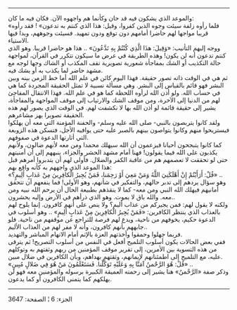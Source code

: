 ------------------------------------------------------------------------

والموعد الذي يشكون فيه قد حان وكأنما هم واجهوه الآن. فكان فيه ما كان:  
«فلما رأوه زلفة سيئت وجوه الذين كفروا، وقيل: هذا الذي كنتم به تدعون» !
فقد رأوه قريبا مواجها لهم حاضرا أمامهم دون توقع ودون تمهيد. فسيئت
وجوههم، وبدا فيها الاستياء.  
ووجه إليهم التأنيب: «وَقِيلَ: هذَا الَّذِي كُنْتُمْ بِهِ تَدَّعُونَ» .. هذا هو حاضرا
قريبا. وهو الذي كنتم تدعون أنه لن يكون! وهذه الطريقة في عرض ما سيكون
تتكرر في القرآن، لمواجهة حالة التكذيب أو الشك بمفاجأة شعورية تصويرية تقف
المكذب أو الشاك وجها لوجه مع مشهد حاضر لما يكذب به أو يشك فيه.  
ثم هي في الوقت ذاته تصور حقيقة. فهذا اليوم كائن في علم الله أما خط الزمن
بينه وبين البشر فهو قائم بالقياس إلى البشر. وهي مسألة نسبية لا تمثل
الحقيقة المجردة كما هي في حساب الله. ولو أذن الله لرأوه اللحظة كما هو في
علم الله. فهذا الانتقال المفاجئ لهم من الدنيا إلى الآخرة، ومن موقف الشك
والارتياب إلى موقف المواجهة والمفاجأة، يشير إلى حقيقة قائمة لو أذن الله
بها لا نكشفت لهم. في الوقت الذي يصور لهم هذه الحقيقة تصويرا يهز
مشاعرهم.  
ولقد كانوا يتربصون بالنبي- صلى الله عليه وسلم- والحفنة المؤمنة التي معه
أن يهلكوا فيستريحوا منهم وكانوا يتواصون بينهم بالصبر عليه حتى يوافيه
الأجل، فتسكن هذه الزوبعة التي أثارتها الدعوة في صفوفهم.  
كما كانوا يتبجحون أحيانا فيزعمون أن الله سيهلك محمدا ومن معه لأنهم
ضالون، ولأنهم يكذبون على الله فيما يقولون! فهنا أمام مشهد الحشر والجزاء،
ينبههم إلى أن أمنيتهم حتى لو تحققت لا تعصمهم هم من عاقبة الكفر والضلال.
فأولى لهم أن يتدبروا أمرهم قبل هذا الموعد الذي واجههم به كأنه واقع
بهم:  
«قُلْ: أَرَأَيْتُمْ إِنْ أَهْلَكَنِيَ اللَّهُ وَمَنْ مَعِيَ أَوْ رَحِمَنا، فَمَنْ يُجِيرُ الْكافِرِينَ مِنْ عَذابٍ
أَلِيمٍ؟» ..  
وهو سؤال يردهم إلى تدبر حالهم، والتفكير في شأنهم، وهو الأولى! فما ينفعهم
أن تتحقق أمانيهم فيهلك الله النبي ومن معه- كما لا ينقذهم بطبيعة الحال أن
يرحم الله نبيه ومن معه. والله باق لا يموت. وهو الذي ذرأهم في الأرض وإليه
يحشرون..  
ولكنه لا يقول لهم: فمن يجيركم من عذاب أليم؟ ولا ينص على أنهم كافرون.
إنما يلوح لهم بالعذاب الذي ينتظر الكافرين: «فَمَنْ يُجِيرُ الْكافِرِينَ مِنْ عَذابٍ
أَلِيمٍ» .. وهو أسلوب في الدعوة حكيم، يخوفهم من ناحية، ويدع لهم فرصة
للتراجع عن موقفهم من ناحية. فلو جابههم بأنهم كافرون، وأنه لا مفر لهم من
العذاب الأليم..  
فربما جهلوا وحمقوا وأخذتهم العزة بالإثم أمام الاتهام المباشر والتهديد.  
ففي بعض الحالات يكون أسلوب التلميح أفعل في النفس من أسلوب التصريح! ثم
يترقى من هذه التسوية بين الأمرين، إلى تقرير موقف المؤمنين من ربهم وثقتهم
به وتوكلهم عليه، مع التلميح إلى اطمئنانهم لإيمانهم، وثقتهم بهداهم، وبأن
الكافرين في ضلال مبين.  
«قُلْ: هُوَ الرَّحْمنُ آمَنَّا بِهِ وَعَلَيْهِ تَوَكَّلْنا. فَسَتَعْلَمُونَ مَنْ هُوَ فِي ضَلالٍ مُبِينٍ» ..  
وذكر صفة «الرَّحْمنُ» هنا يشير إلى رحمته العميقة الكبيرة برسوله والمؤمنين
معه فهو لن يهلكهم كما يتمنى الكافرون أو كما يدعون.

------------------------------------------------------------------------

الجزء: 6 ¦ الصفحة: 3647
